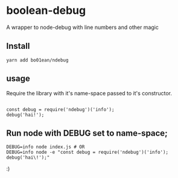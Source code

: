 # boolean-debug
A wrapper to node-debug with line numbers and other magic


## Install

```
yarn add bo01ean/ndebug
```

## usage

Require the library with it's name-space passed to it's constructor.


```

const debug = require('ndebug')('info');
debug('hai!');
```


## Run node with DEBUG set to name-space;

```
DEBUG=info node index.js # OR
DEBUG=info node -e "const debug = require('ndebug')('info'); debug('hai\!');"
```

:)
